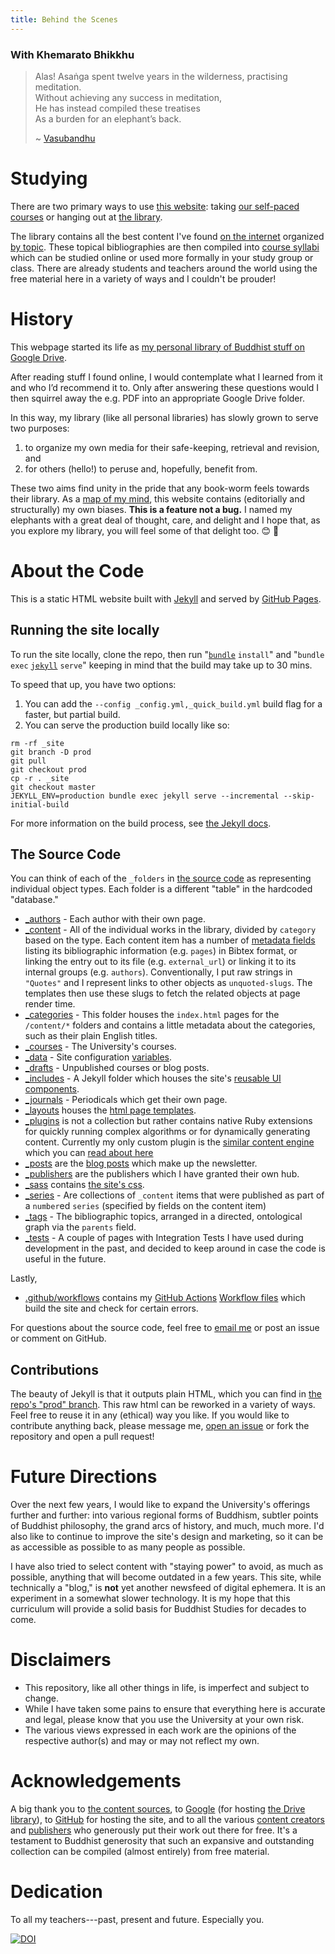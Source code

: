 ```yaml
---
title: Behind the Scenes
---
```


### With Khemarato Bhikkhu

> Alas! Asaṅga spent twelve years in the wilderness, practising meditation.  
> Without achieving any success in meditation,  
> He has instead compiled these treatises  
> As a burden for an elephant’s back.  
>  
> ~ [Vasubandhu](https://www.lotsawahouse.org/tibetan-masters/khenpo-shenga/life-of-vasubandhu)

# Studying

There are two primary ways to use [this website](https://buddhistuniversity.net): taking [our self-paced courses](https://www.buddhistuniversity.net/courses/) or hanging out at [the library](https://www.buddhistuniversity.net/library/).

The library contains all the best content I've found [on the internet](https://buddhistuniversity.net/sources/) organized [by topic](https://buddhistuniversity.net/tags/). These topical bibliographies are then compiled into [course syllabi](https://buddhistuniversity.net/courses/) which can be studied online or used more formally in your study group or class. There are already students and teachers around the world using the free material here in a variety of ways and I couldn't be prouder!

# History

This webpage started its life as [my personal library of Buddhist stuff on Google Drive](https://drive.google.com/open?id=1RJi6bEXa25zizGdsm5evCycYuY6a2D8r). 

After reading stuff I found online, I would contemplate what I learned from it and who I’d recommend it to. Only after answering these questions would I then squirrel away the e.g. PDF into an appropriate Google Drive folder.

In this way, my library (like all personal libraries) has slowly grown to serve two purposes: 

1. to organize my own media for their safe-keeping, retrieval and revision, and  
2. for others (hello!) to peruse and, hopefully, benefit from.

These two aims find unity in the pride that any book-worm feels towards their library. As a [map of my mind](https://photos.app.goo.gl/Z8nvMf3Cbup6WA418), this website contains (editorially and structurally) my own biases. **This is a feature not a bug.** I named my elephants with a great deal of thought, care, and delight and I hope that, as you explore my library, you will feel some of that delight too. 😊 🐘

# About the Code

This is a static HTML website built with [Jekyll](https://jekyllrb.com/) and served by [GitHub Pages](https://pages.github.com/).

## Running the site locally

To run the site locally, clone the repo, then run "[`bundle`](https://bundler.io/) `install`" and "`bundle exec` [`jekyll`](https://jekyllrb.com/docs/installation/) `serve`" keeping in mind that the build may take up to 30 mins. 

To speed that up, you have two options:

1. You can add the `--config _config.yml,_quick_build.yml` build flag for a faster, but partial build.
2. You can serve the production build locally like so:

~~~
rm -rf _site
git branch -D prod
git pull
git checkout prod
cp -r . _site
git checkout master
JEKYLL_ENV=production bundle exec jekyll serve --incremental --skip-initial-build
~~~

For more information on the build process, see [the Jekyll docs](https://jekyllrb.com/docs/usage/).

## The Source Code

You can think of each of the `_folders` in [the source code](https://github.com/buddhist-uni/buddhist-uni.github.io/tree/master) as representing individual object types. Each folder is a different "table" in the hardcoded "database."

- [_authors](https://github.com/buddhist-uni/buddhist-uni.github.io/tree/master/_authors) - Each author with their own page.
- [_content](https://github.com/buddhist-uni/buddhist-uni.github.io/tree/master/_content) - All of the individual works in the library, divided by `category` based on the type. Each content item has a number of [metadata fields](https://jekyllrb.com/docs/front-matter/) listing its bibliographic information (e.g. `pages`) in Bibtex format, or linking the entry out to its file (e.g. `external_url`) or linking it to its internal groups (e.g. `authors`). Conventionally, I put raw strings in `"Quotes"` and I represent links to other objects as `unquoted-slugs`. The templates then use these slugs to fetch the related objects at page render time.
- [_categories](https://github.com/buddhist-uni/buddhist-uni.github.io/tree/master/_categories) - This folder houses the `index.html` pages for the `/content/*` folders and contains a little metadata about the categories, such as their plain English titles.
- [_courses](https://github.com/buddhist-uni/buddhist-uni.github.io/tree/master/_courses) - The University's courses.
- [_data](https://github.com/buddhist-uni/buddhist-uni.github.io/tree/master/_data) - Site configuration [variables](https://jekyllrb.com/docs/datafiles/).
- [_drafts](https://github.com/buddhist-uni/buddhist-uni.github.io/tree/master/_drafts) - Unpublished courses or blog posts.
- [_includes](https://github.com/buddhist-uni/buddhist-uni.github.io/tree/master/_includes) - A Jekyll folder which houses the site's [reusable UI components](https://jekyllrb.com/docs/includes/).
- [_journals](https://github.com/buddhist-uni/buddhist-uni.github.io/tree/master/_journals) - Periodicals which get their own page.
- [_layouts](https://github.com/buddhist-uni/buddhist-uni.github.io/tree/master/_layouts) houses the [html page templates](https://jekyllrb.com/docs/layouts/).
- [_plugins](https://github.com/buddhist-uni/buddhist-uni.github.io/tree/master/_plugins) is not a collection but rather contains native Ruby extensions for quickly running complex algorithms or for dynamically generating content. Currently my only custom plugin is the [similar content engine](https://github.com/buddhist-uni/buddhist-uni.github.io/blob/master/_plugins/similar_content.rb) which you can [read about here](https://talk.jekyllrb.com/t/replacing-a-slow-include-with-a-custom-ruby-tag/6064?u=khbh)
- [_posts](https://github.com/buddhist-uni/buddhist-uni.github.io/tree/master/_posts) are the [blog posts](https://jekyllrb.com/docs/posts/) which make up the newsletter.
- [_publishers](https://github.com/buddhist-uni/buddhist-uni.github.io/tree/master/_publishers) are the publishers which I have granted their own hub.
- [_sass](https://github.com/buddhist-uni/buddhist-uni.github.io/tree/master/_sass) contains [the site's css](https://jekyllrb.com/docs/assets/).
- [_series](https://github.com/buddhist-uni/buddhist-uni.github.io/tree/master/_series) - Are collections of `_content` items that were published as part of a `number`ed `series` (specified by fields on the content item)
- [_tags](https://github.com/buddhist-uni/buddhist-uni.github.io/tree/master/_tags) - The bibliographic topics, arranged in a directed, ontological graph via the `parents` field.
- [_tests](https://github.com/buddhist-uni/buddhist-uni.github.io/tree/master/_tests) - A couple of pages with Integration Tests I have used during development in the past, and decided to keep around in case the code is useful in the future.

Lastly,
- [.github/workflows](https://github.com/buddhist-uni/buddhist-uni.github.io/tree/master/.github/workflows) contains my [GitHub Actions](https://docs.github.com/en/actions) [Workflow files](https://docs.github.com/en/actions/reference/workflow-syntax-for-github-actions) which build the site and check for certain errors.

For questions about the source code, feel free to [email me](mailto:khemarato.bhikkhu@gmail.com) or post an issue or comment on GitHub.

## Contributions

The beauty of Jekyll is that it outputs plain HTML, which you can find in [the repo's "prod" branch](https://github.com/buddhist-uni/buddhist-uni.github.io/tree/prod). This raw html can be reworked in a variety of ways. Feel free to reuse it in any (ethical) way you like. If you would like to contribute anything back, please message me, [open an issue](https://github.com/buddhist-uni/buddhist-uni.github.io/issues/new) or fork the repository and open a pull request!  

# Future Directions

Over the next few years, I would like to expand the University's offerings further and further: into various regional forms of Buddhism, subtler points of Buddhist philosophy, the grand arcs of history, and much, much more. I'd also like to continue to improve the site's design and marketing, so it can be as accessible as possible to as many people as possible.

I have also tried to select content with "staying power" to avoid, as much as possible, anything that will become outdated in a few years.  This site, while technically a "blog," is **not** yet another newsfeed of digital ephemera. It is an experiment in a somewhat slower technology. It is my hope that this curriculum will provide a solid basis for Buddhist Studies for decades to come.

# Disclaimers

- This repository, like all other things in life, is imperfect and subject to change.
- While I have taken some pains to ensure that everything here is accurate and legal, please know that you use the University at your own risk.
- The various views expressed in each work are the opinions of the respective author(s) and may or may not reflect my own.

# Acknowledgements

A big thank you to [the content sources](https://www.buddhistuniversity.net/sources/), to [Google](https://about.google/) (for hosting [the Drive library](https://drive.google.com/drive/folders/1RJi6bEXa25zizGdsm5evCycYuY6a2D8r)), to [GitHub](https://github.com/about/) for hosting the site, and to all the various [content creators](https://buddhistuniversity.net/authors/) and [publishers](https://buddhistuniversity.net/publishers/) who generously put their work out there for free. It's a testament to Buddhist generosity that such an expansive and outstanding collection can be compiled (almost entirely) from free material.

# Dedication

To all my teachers---past, present and future. Especially you.

[![DOI](https://zenodo.org/badge/244081930.svg)](https://zenodo.org/badge/latestdoi/244081930)

